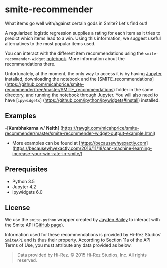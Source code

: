 # smite-recommender

What items go well with/against certain gods in Smite? Let's find out!


A regularized logistic regression supplies a rating for each item as it tries to predict which items lead to a win. Using this information, we suggest useful alternatives to the most popular items used.

You can interact with the different item recommendations using the `smite-recommender-widget` [notebook](https://github.com/micahprice/smite-recommender/blob/master/smite-recommender-widget.ipynb). More information about the recommendations there.

Unfortunately, at the moment, the only way to access it is by having [Jupyter](http://jupyter.org/) installed, downloading the notebook and the [SMITE_recommendations] (https://github.com/micahprice/smite-recommender/tree/master/SMITE_recommendations) folder in the same directory, and running the notebook through Jupyter. You will also need to have [`ipywidgets`] (https://github.com/ipython/ipywidgets#install) installed.



## Examples
-[**Kumbhakarna** w/ **Neith**] (https://rawgit.com/micahprice/smite-recommender/master/smite-recommender-widget-output-example.html)
- More examples can be found at [https://becausewhyexactly.com] (https://becausewhyexactly.com/2016/11/18/can-machine-learning-increase-your-win-rate-in-smite/)


## Prerequisites
- Python 3.5
- Jupyter 4.2
- ipywidgets 6.0


## License
 We use the `smite-python` wrapper created by [Jayden Bailey](http://twitter.com/jaydenkieran) to interact with the Smite API ([GitHub page](http://github.com/jaydenkieran/smite-python)).

Information used for these recommendations is provided by Hi-Rez Studios' `SmiteAPI` and is thus their property. According to Section 11a of the API Terms of Use, you must attribute any data provided as below.

> Data provided by Hi-Rez. © 2015 Hi-Rez Studios, Inc. All rights reserved.
